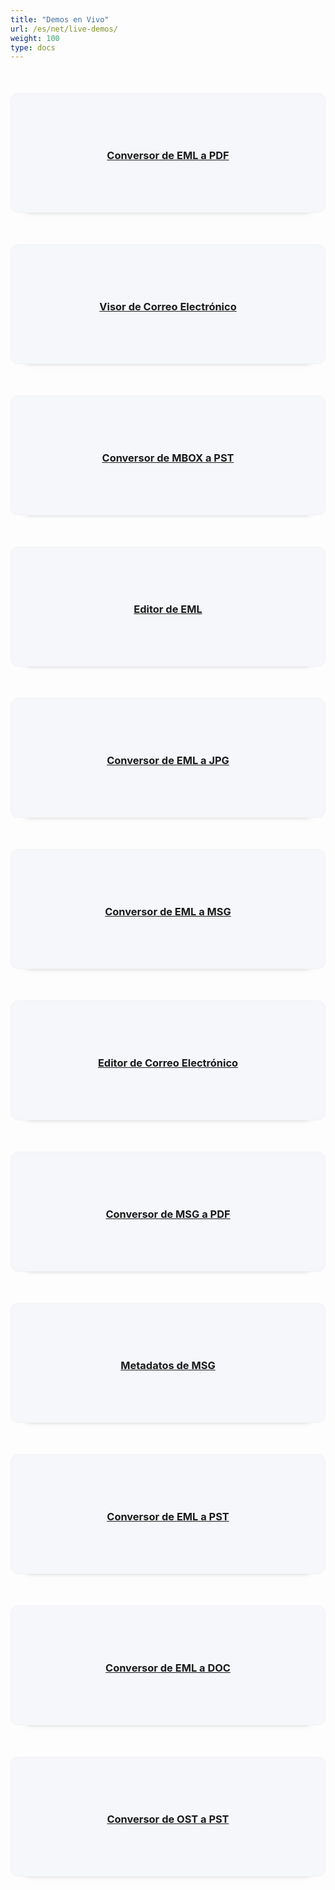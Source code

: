 ```yaml
---
title: "Demos en Vivo"
url: /es/net/live-demos/
weight: 100
type: docs
---
```


<div class="row">
<div class="col-md-3 tc">
<a href="https://products.aspose.app/email/es/conversion/eml-to-pdf">
<div class="democard">
<h3 style="text-align: center">
Conversor de EML a PDF
</h3>
</div>
</a>
</div>

<div class="col-md-3 tc">
<a href="https://products.aspose.app/email/es/viewer">
<div class="democard">
<h3 style="text-align: center">
Visor de Correo Electrónico
</h3>
</div>
</a>
</div>

<div class="col-md-3 tc">
<a href="https://products.aspose.app/email/es/conversion/mbox-to-pst">
<div class="democard">
<h3 style="text-align: center">
Conversor de MBOX a PST
</h3>
</div>
</a>
</div>

<div class="col-md-3 tc">
<a href="https://products.aspose.app/email/es/editor/eml">
<div class="democard">
<h3 style="text-align: center">
Editor de EML
</h3>
</div>
</a>
</div>
</div>

<div class="row">

<div class="col-md-3 tc">
<a href="https://products.aspose.app/email/es/conversion/eml-to-jpg">
<div class="democard">
<h3 style="text-align: center">
Conversor de EML a JPG
</h3>
</div>
</a>
</div>

<div class="col-md-3 tc">
<a href="https://products.aspose.app/email/es/conversion/eml-to-msg">
<div class="democard">
<h3 style="text-align: center">
Conversor de EML a MSG
</h3>
</div>
</a>
</div>

<div class="col-md-3 tc">
<a href="https://products.aspose.app/email/es/editor">
<div class="democard">
<h3 style="text-align: center">
Editor de Correo Electrónico
</h3>
</div>
</a>
</div>

<div class="col-md-3 tc">
<a href="https://products.aspose.app/email/es/conversion/msg-to-pdf">
<div class="democard">
<h3 style="text-align: center">
Conversor de MSG a PDF
</h3>
</div>
</a>
</div>

</div>

<div class="row">

<div class="col-md-3 tc">
<a href="https://products.aspose.app/email/es/metadata/msg">
<div class="democard">
<h3 style="text-align: center">
Metadatos de MSG
</h3>
</div>
</a>
</div>

<div class="col-md-3 tc">
<a href="https://products.aspose.app/email/es/conversion/eml-to-pst">
<div class="democard">
<h3 style="text-align: center">
Conversor de EML a PST
</h3>
</div>
</a>
</div>

<div class="col-md-3 tc">
<a href="https://products.aspose.app/email/es/conversion/eml-to-doc">
<div class="democard">
<h3 style="text-align: center">
Conversor de EML a DOC
</h3>
</div>
</a>
</div>

<div class="col-md-3 tc">
<a href="https://products.aspose.app/email/es/conversion/ost-to-pst">
<div class="democard">
<h3 style="text-align: center">
Conversor de OST a PST
</h3>
</div>
</a>
</div>

</div>





<style>
.democard {
    padding: 20px;
    background: #f5f7fb;
    border-radius: 12px;
    min-height: 150px;
    display: flex;
    align-items: center;
    justify-content: center;
    flex-flow: column;
    box-shadow: 0 20px 10px -26px #333;
    border: 1px solid #f2f2f2;
    margin-top: 50px;
}
</style>